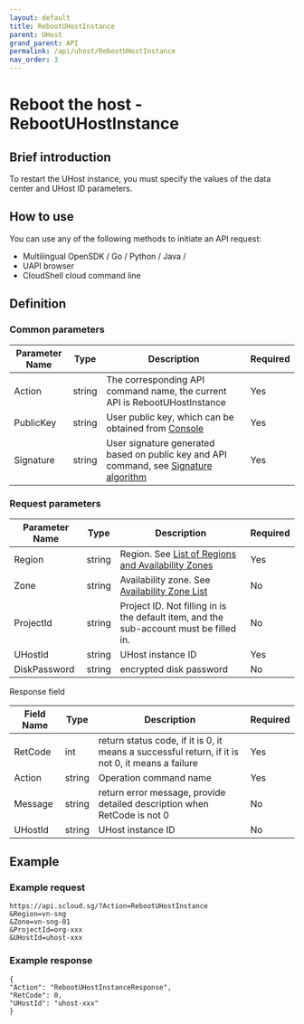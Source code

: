 ```yaml
---
layout: default
title: RebootUHostInstance
parent: UHost
grand_parent: API
permalink: /api/uhost/RebootUHostInstance
nav_order: 3
---
```

# Reboot the host - RebootUHostInstance
## Brief introduction
To restart the UHost instance, you must specify the values of the data center and UHost ID parameters.

## How to use
You can use any of the following methods to initiate an API request:
- Multilingual OpenSDK / Go / Python / Java /
- UAPI browser
- CloudShell cloud command line

## Definition
### Common parameters
| Parameter Name | Type | Description | Required |
| --- | --- | --- | --- |
| Action | string | The corresponding API command name, the current API is RebootUHostInstance | Yes |
| PublicKey | string | User public key, which can be obtained from [Console](https://console.scloud.sg/uaccount/api_manage) | Yes |
| Signature | string | User signature generated based on public key and API command, see [Signature algorithm](https://docs.scloud.sg/api/common/signature-algorithm) | Yes |

### Request parameters

| Parameter Name | Type | Description | Required |
| --- | --- | --- | --- |
| Region | string | Region. See [List of Regions and Availability Zones](https://docs.scloud.sg/api/summary/region-and-zone) | Yes |
| Zone | string | Availability zone. See [Availability Zone List](https://docs.scloud.sg/api/summary/region-and-zone) | No |
| ProjectId | string | Project ID. Not filling in is the default item, and the sub-account must be filled in. | No |
| UHostId | string | UHost instance ID | Yes |
| DiskPassword | string | encrypted disk password | No |

Response field

| Field Name | Type | Description | Required |
| --- | --- | --- | --- |
| RetCode | int | return status code, if it is 0, it means a successful return, if it is not 0, it means a failure | Yes |
| Action | string | Operation command name | Yes |
| Message | string | return error message, provide detailed description when RetCode is not 0 | No |
| UHostId | string | UHost instance ID | No |

## Example
### Example request

```
https://api.scloud.sg/?Action=RebootUHostInstance
&Region=vn-sng
&Zone=vn-sng-01
&ProjectId=org-xxx
&UHostId=uhost-xxx
```

### Example response

```
{
"Action": "RebootUHostInstanceResponse",
"RetCode": 0,
"UHostId": "uhost-xxx"
}
```